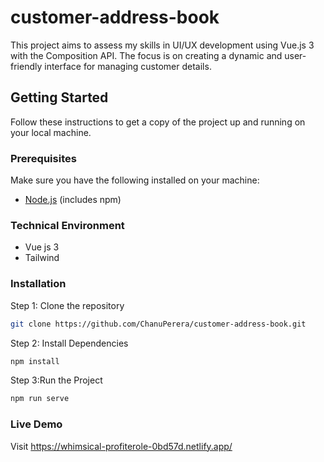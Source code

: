 # customer-address-book

This project aims to assess my skills in UI/UX development using Vue.js 3 with the Composition API. The focus is on creating a dynamic and user-friendly interface for managing customer details.

## Getting Started

Follow these instructions to get a copy of the project up and running on your local machine.

### Prerequisites

Make sure you have the following installed on your machine:

- [Node.js](https://nodejs.org/) (includes npm)

### Technical Environment

- Vue js 3
- Tailwind

### Installation

Step 1: Clone the repository

```bash
git clone https://github.com/ChanuPerera/customer-address-book.git
```

Step 2: Install Dependencies
```bash
npm install
```

Step 3:Run the Project
```bash
npm run serve
```

### Live Demo
Visit https://whimsical-profiterole-0bd57d.netlify.app/


